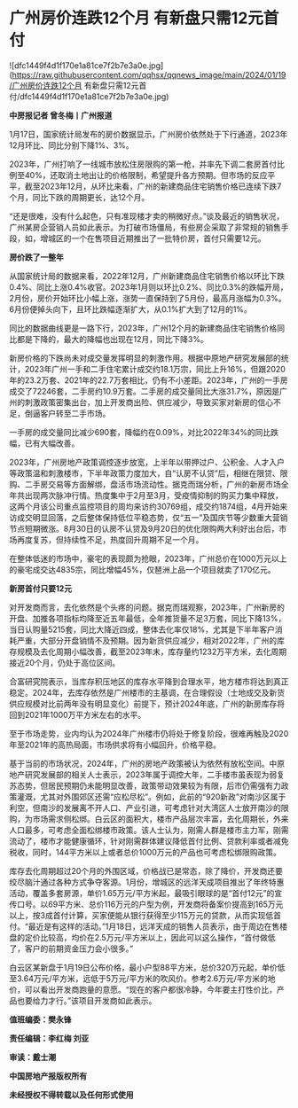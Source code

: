 # 广州房价连跌12个月 有新盘只需12元首付

![dfc1449f4d1f170e1a81ce7f2b7e3a0e.jpg](https://raw.githubusercontent.com/qqhsx/qqnews_image/main/2024/01/19/广州房价连跌12个月 有新盘只需12元首付/dfc1449f4d1f170e1a81ce7f2b7e3a0e.jpg)

**中房报记者 曾冬梅丨广州报道**

1月17日，国家统计局发布的房价数据显示，广州房价依然处于下行通道，2023年12月环比、同比分别下降1%、3%。

2023年，广州打响了一线城市放松住房限购的第一枪，并率先下调二套房首付比例至40%，还取消土地出让的价格限制，希望提升各方预期。但市场的反应平平，截至2023年12月，从环比来看，广州的新建商品住宅销售价格已连续下跌7个月，同比下跌的周期更长，达12个月。

“还是很难，没有什么起色，只有准现楼才卖的稍微好点。”谈及最近的销售状况，广州某房企营销人员如此表示。为打破市场僵局，有些房企采取了非常规的销售手段，如，增城区的一个在售项目近期推出了一批特价房，首付只需要12元。

**房价跌了一整年**

从国家统计局的数据来看，2022年12月，广州新建商品住宅销售价格以环比下跌0.4%、同比上涨0.4%收官。2023年1月则以环比0.2%、同比0.3%的跌幅开局，2月份，房价开始环比小幅上涨，涨势一直保持到了5月份，最高月涨幅为0.3%。6月份便掉头向下，且环比跌幅逐渐扩大，从0.1%扩大到了12月的1%。

同比的数据曲线更是一路下行，2023年，广州12个月的新建商品住宅销售价格同比都是下降的，最大的降幅也出现在12月，同比下降3%。

新房价格的下跌尚未对成交量发挥明显的刺激作用。根据中原地产研究发展部的统计，2023年广州一手和二手住宅累计成交约18.1万宗，同比上升16%，但跟2020年的23.2万套、2021年的22.7万套相比，仍有不小差距。2023年，广州的一手房成交了72246套，二手房约10.9万套。二手房的成交量同比大涨31.7%，原因是广州的刺激政策密集出台，加上开发商出险、供应减少，导致买家对新房的信心不足，倒逼客户转至二手市场。

一手房的成交量同比减少690套，降幅约在0.09%，对比2022年34%的同比跌幅，已有大幅改善。

2023年，广州房地产政策调控逐步放宽，上半年以带押过户、公积金、人才入户等政策温和刺激楼市，下半年政策力度加大，自“认房不认贷”后，相继在限贷、限购、二手房交易等方面解绑，盘活市场流动性。据克而瑞分析，广州的新房市场全年共出现两次脉冲行情。热度集中于2月至3月，受疫情抑制的购买力集中释放，这两个月该公司重点监控项目的周均来访约30769组，成交约1874组，4月开始来访成交明显回落，之后整体保持低位平稳态势，仅“五一”及国庆节等少数重大营销节点短期微涨。8月30日的认房不认贷及9月20日的优化限购两大利好出台后，市场再度复苏，但持续性不足，热度回升周期不足一个月。

在整体低迷的市场中，豪宅的表现颇为抢眼，2023年，广州总价在1000万元以上的豪宅成交达4835宗，同比增幅45%，仅琶洲上品一个项目就卖了170亿元。

**新房首付只要12元**

对开发商而言，去化依然是个头疼的问题。据克而瑞观察，2023年，广州新房的开盘、加推各项指标均降至近五年最低，全年推货量不足3万套，同比下降13%，当日认购量5215套，同比大降近四成，整体去化率仅18%，尤其是下半年客户消耗严重，大部分开盘销情不及预期。因为新货供应减少，相对2022年，广州的库存规模及去化周期小幅改善，截至2023年末，库存量约1232万平方米，去化周期接近20个月，仍处于高位区间。

合富研究院表示，当库存积压地区的库存水平降到合理水平，地方楼市将达到真正稳定。2024年，去库存依然是广州楼市的主基调，在合理假设（士地成交及新货供应规模对比前两年没有明显变化）前提下，预计2024年底，广州的新房库存将回到2021年1000万平方米左右的水平。

至于市场走势，业内均认为2024年广州楼市仍将处于修复阶段，很难再触及2020年至2021年的高热局面，市场供求将有小幅回升，价格平稳。

基于当前的市场状况，2024年，广州的房地产政策被认为依然有放松空间。中原地产研究发展部的相关人士表示，2023年属于调控大年，二手楼市虽表现为弱复苏态势，但居民预期仍未能明显改善，政策带动效果较为有限，后市仍需强有力政策灌溉，尤其对外围郊区还需“应松尽松”。例如，此前的“920新政”对南沙区属于利空，但南沙的发展离不开人口、产业引进，可考虑针对大湾区人士放开南沙的限购，为市场需求侧松绑。白云区的面积大，楼市产品层次丰富，去化周期长，外来人口最多，可考虑全面松绑楼市政策。该人士认为，刚需人群是楼市主力军，刚需流动了，楼市才能健康循环，针对刚需群体建议降低首付比例、贷款利率或者减免税收，同时，144平方米以上或者总价1000万元的产品也可考虑松绑限购政策。

库存去化周期超过20个月的外围区域，价格战已是常态，除了降价，开发商还要绞尽脑汁通过各种方式争夺客源。1月份，增城区的远洋天成项目推出了年终特惠活动，覆盖多套房源，单价1.65万元/平方米起，最吸引眼球的是“首付12元”的宣传口号。以69平方米、总价116万元的户型为例，开发商将备案价提高到165万元以上，按3成首付计算，买家便能从银行获得至少115万元的贷款，从而实现低首付。“最近是有这样的活动。”1月18日，远洋天成的销售人员表示，由于周边在售楼盘的定价比较高，均价在2.5万元/平方米以上，因此可以这么操作，“首付做低了，客户的前期资金压力会小很多。”

白云区某新盘于1月19日公布价格，最小户型88平方米，总价320万元起，单价低至3.64万元/平方米，远低于5万元/平方米的吹风价。参考2.6万元/平方米的地价，可以看出开发商跑量的意愿。“现在的客户都很冷静，今年要主打性价比，产品也要给力才行。”该项目开发商如此表示。

**值班编委：樊永锋**

**责任编辑：李红梅 刘亚**

**审读：戴士潮**

**中国房地产报版权所有**

**未经授权不得转载以及任何形式使用**


